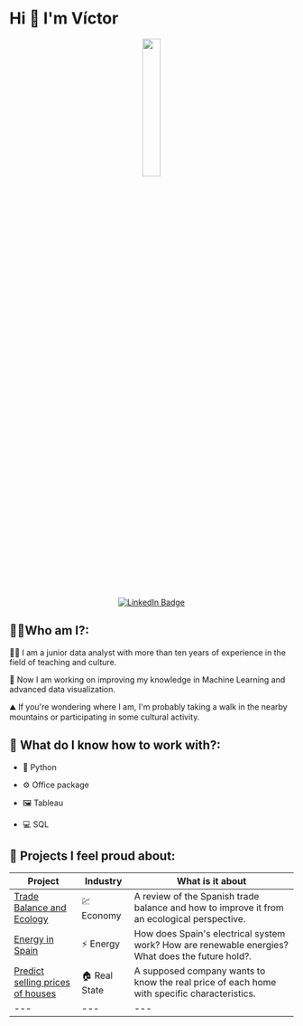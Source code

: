 <h1>Hi 👋 I'm Víctor</h1>
<p align="center">
  <img src="https://github.com/Vicgutgam/Hi-I-m-V-ctor-/blob/main/_7758efec-2412-46de-88b7-5487dea7dc67.jpg" width="25%">

  <div id="badges" align="center">
  <a href="https://www.linkedin.com/in/v%C3%ADctor-guti%C3%A9rrez-gamero-81048b179/">
    <img src="https://img.shields.io/badge/LinkedIn-blue?style=for-the-badge&logo=linkedin&logoColor=white" alt="LinkedIn Badge"/>
  </a>
</div>


<h2>👩‍💻Who am I?:</h2>    

<p> 👨‍🏫 I am a junior data analyst with more than ten years of experience in the field of teaching and culture.</p>

🤖 Now I am working on improving my knowledge in Machine Learning and advanced data visualization.

⛰️ If you're wondering where I am, I'm probably taking a walk in the nearby mountains or participating in some cultural activity.
</p>

<h2>🧰 What do I know how to work with?:</h2>  

- 🐍 Python

- ⚙️ Office package
  
- 🖼️ Tableau
  
- 💻 SQL

<h2>💼 Projects I feel proud about:</h2>  

| Project  | Industry | What is it about |
| ------------- | ------------- | ------------- |
| [Trade Balance and Ecology](https://github.com/Vicgutgam/First-Project.-Balanza_Comercial_y_Ecologia)  | 💹 Economy        |  A review of the Spanish trade balance and how to improve it from an ecological perspective. |
| [Energy in Spain](https://github.com/Vicgutgam/-El-sistema-el-ctrico-en-Espa-a-) | ⚡️ Energy      |   How does Spain's electrical system work? How are renewable energies? What does the future hold?. |
| [Predict selling prices of houses](https://github.com/Vicgutgam/King-Real-Estate) | 🏠 Real State     |A supposed company wants to know the real price of each home with specific characteristics. |
| --- | ---   |--- |


<!--
**Vicgutgam/Vicgutgam** is a ✨ _special_ ✨ repository because its `README.md` (this file) appears on your GitHub profile.

Here are some ideas to get you started:

- 🔭 I’m currently working on ...
- 🌱 I’m currently learning ...
- 👯 I’m looking to collaborate on ...
- 🤔 I’m looking for help with ...
- 💬 Ask me about ...
- 📫 How to reach me: ...
- 😄 Pronouns: ...
- ⚡ Fun fact: ...
-->
